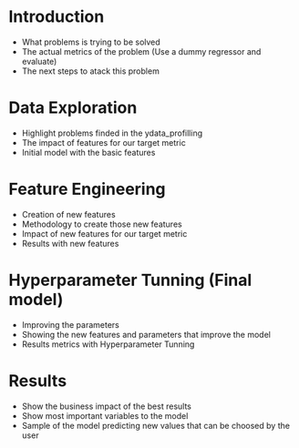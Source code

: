 # Introduction

- What problems is trying to be solved
- The actual metrics of the problem (Use a dummy regressor and evaluate)
- The next steps to atack this problem

# Data Exploration

- Highlight problems finded in the ydata_profilling
- The impact of features for our target metric
- Initial model with the basic features

# Feature Engineering

- Creation of new features
- Methodology to create those new features
- Impact of new features for our target metric
- Results with new features

# Hyperparameter Tunning (Final model)

- Improving the parameters
- Showing the new features and parameters that improve the model
- Results metrics with Hyperparameter Tunning

# Results

- Show the business impact of the best results
- Show most important variables to the model
- Sample of the model predicting new values that can be choosed by the user